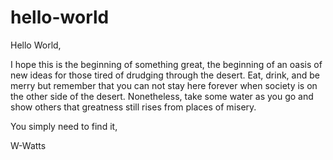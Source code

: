 # hello-world

Hello World,

I hope this is the beginning of something great, the beginning of an oasis of new ideas for those tired of drudging through the desert. 
Eat, drink, and be merry but remember that you can not stay here forever when society is on the other side of the desert. Nonetheless,
take some water as you go and show others that greatness still rises from places of misery.

You simply need to find it,

W-Watts
